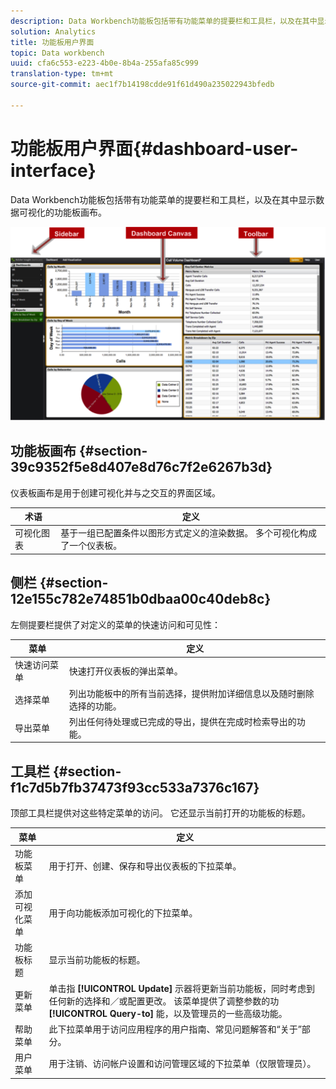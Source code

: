 ```yaml
---
description: Data Workbench功能板包括带有功能菜单的提要栏和工具栏，以及在其中显示数据可视化的功能板画布。
solution: Analytics
title: 功能板用户界面
topic: Data workbench
uuid: cfa6c553-e223-4b0e-8b4a-255afa85c999
translation-type: tm+mt
source-git-commit: aec1f7b14198cdde91f61d490a235022943bfedb

---
```



# 功能板用户界面{#dashboard-user-interface}

Data Workbench功能板包括带有功能菜单的提要栏和工具栏，以及在其中显示数据可视化的功能板画布。

![](assets/dashboard_ui.png)

## 功能板画布 {#section-39c9352f5e8d407e8d76c7f2e6267b3d}

仪表板画布是用于创建可视化并与之交互的界面区域。

| 术语 | 定义 |
|---|---|
| 可视化图表 | 基于一组已配置条件以图形方式定义的渲染数据。 多个可视化构成了一个仪表板。 |

## 侧栏 {#section-12e155c782e74851b0dbaa00c40deb8c}

左侧提要栏提供了对定义的菜单的快速访问和可见性：

| 菜单 | 定义 |
|---|---|
| 快速访问菜单 | 快速打开仪表板的弹出菜单。 |
| 选择菜单 | 列出功能板中的所有当前选择，提供附加详细信息以及随时删除选择的功能。 |
| 导出菜单 | 列出任何待处理或已完成的导出，提供在完成时检索导出的功能。 |

## 工具栏 {#section-f1c7d5b7fb37473f93cc533a7376c167}

顶部工具栏提供对这些特定菜单的访问。 它还显示当前打开的功能板的标题。

| 菜单 | 定义 |
|---|---|
| 功能板菜单 | 用于打开、创建、保存和导出仪表板的下拉菜单。 |
| 添加可视化菜单 | 用于向功能板添加可视化的下拉菜单。 |
| 功能板标题 | 显示当前功能板的标题。 |
| 更新菜单 | 单击指 **[!UICONTROL Update]** 示器将更新当前功能板，同时考虑到任何新的选择和／或配置更改。 该菜单提供了调整参数的功 **[!UICONTROL Query-to]** 能，以及管理员的一些高级功能。 |
| 帮助菜单 | 此下拉菜单用于访问应用程序的用户指南、常见问题解答和“关于”部分。 |
| 用户菜单 | 用于注销、访问帐户设置和访问管理区域的下拉菜单（仅限管理员）。 |

